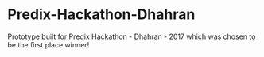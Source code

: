 # Predix-Hackathon-Dhahran
 Prototype built for Predix Hackathon - Dhahran - 2017 which was chosen to be the first place winner!
